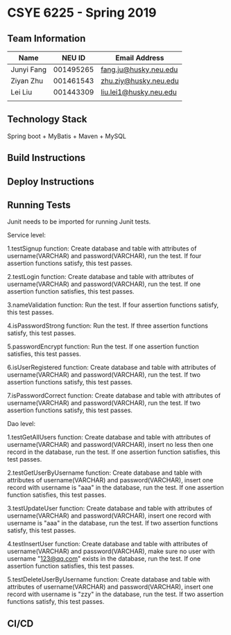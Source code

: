 # CSYE 6225 - Spring 2019

## Team Information

| Name | NEU ID | Email Address |
| --- | --- | --- |
| Junyi Fang | 001495265 | fang.ju@husky.neu.edu  |
|  Ziyan Zhu | 001461543 | zhu.ziy@husky.neu.edu  |
|   Lei Liu  | 001443309 | liu.lei1@husky.neu.edu |
| | | |

## Technology Stack
Spring boot + MyBatis + Maven + MySQL

## Build Instructions


## Deploy Instructions


## Running Tests
Junit needs to be imported for running Junit tests.

Service level:

1.testSignup function:
Create database and table with attributes of username(VARCHAR) and password(VARCHAR), run the test. If four assertion functions satisfy, this test passes.

2.testLogin function:
Create database and table with attributes of username(VARCHAR) and password(VARCHAR), run the test. If one assertion function satisfies, this test passes.

3.nameValidation function:
Run the test. If four assertion functions satisfy, this test passes.

4.isPasswordStrong function:
Run the test. If three assertion functions satisfy, this test passes.

5.passwordEncrypt function:
Run the test. If one assertion function satisfies, this test passes.

6.isUserRegistered function:
Create database and table with attributes of username(VARCHAR) and password(VARCHAR), run the test. If two assertion functions satisfy, this test passes.

7.isPasswordCorrect function:
Create database and table with attributes of username(VARCHAR) and password(VARCHAR), run the test. If two assertion functions satisfy, this test passes.

Dao level:

1.testGetAllUsers function:
Create database and table with attributes of username(VARCHAR) and password(VARCHAR), insert no less then one record in the database, run the test. If one assertion function satisfies, this test passes.

2.testGetUserByUsername function:
Create database and table with attributes of username(VARCHAR) and password(VARCHAR), insert one record with username is "aaa" in the database, run the test. If one assertion function satisfies, this test passes.

3.testUpdateUser function:
Create database and table with attributes of username(VARCHAR) and password(VARCHAR), insert one record with username is "aaa" in the database, run the test. If two assertion functions satisfy, this test passes.

4.testInsertUser function:
Create database and table with attributes of username(VARCHAR) and password(VARCHAR), make sure no user with username "123@qq.com" exists in the database, run the test. If one assertion function satisfies, this test passes.

5.testDeleteUserByUsername function:
Create database and table with attributes of username(VARCHAR) and password(VARCHAR), insert one record with username is "zzy" in the database, run the test. If two assertion functions satisfy, this test passes.

## CI/CD


